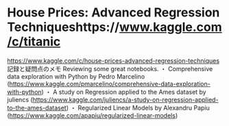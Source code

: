 # House Prices: Advanced Regression Techniqueshttps://www.kaggle.com/c/titanic
https://www.kaggle.com/c/house-prices-advanced-regression-techniques
記録と疑問点のメモ
Reviewing some great notebooks.
・ Comprehensive data exploration with Python by Pedro Marcelino (https://www.kaggle.com/pmarcelino/comprehensive-data-exploration-with-python)
・ A study on Regression applied to the Ames dataset by juliencs (https://www.kaggle.com/juliencs/a-study-on-regression-applied-to-the-ames-dataset)
・ Regularized Linear Models by Alexandru Papiu (https://www.kaggle.com/apapiu/regularized-linear-models)
